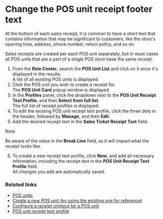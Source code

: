 # Change the POS unit receipt footer text

At the bottom of each sales receipt, it is common to have a short text that contains information that may be significant to customers, like the store's opening time, address, phone number, return policy, and so on.

Sales receipts are created per each POS unit separately, but in most cases all POS units that are a part of a single POS store have the same receipt.

1. From the **Role Center**, search the **POS Unit List** and click on it once it's displayed in the results.   
   A list of all existing POS units is displayed.  
2. Click the POS unit you wish to create a receipt for.    
   The **POS Unit Card** popup window is displayed.
3. In the **Profiles** panel, click the dropdown next to the **POS Unit Receipt Text Profile**, and then **Select from full list**.    
   The full list of receipt profiles is displayed.
4. To edit the existing POS unit receipt text profile, click the three dots in the header, followed by **Manage**, and then **Edit**.
5. Add the desired receipt text in the **Sales Ticket Receipt Text** field.

> [!NOTE]
> Be aware of the value in the **Break Line** field, as it will impact what the receipt looks like.

6. To create a new receipt text profile, click **New**, and add all necessary information, including the receipt text in the **POS Unit Receipt Text Profile** field.   
   All changes you add are automatically saved.

### Related links

- [POS units](../explanation/POSUnit.md)
- [Create a new POS unit (by using the existing one for reference)](./createnew.md)
- [Configure a receipt printout for a POS unit](./receipt-printout.md)  
- [POS unit receipt text profile](../explanation/POS_unit_Receipt_profile.md) 